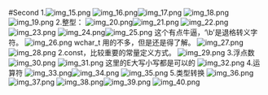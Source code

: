 #Second
1.![img_15.png](../img_15.png)
![img_16.png](../img_16.png)![img_17.png](../img_17.png)
![img_18.png](../img_18.png)![img_19.png](../img_19.png)
2.整型：
![img_20.png](../img_20.png)![img_21.png](../img_21.png)
![img_22.png](../img_22.png)![img_23.png](../img_23.png)
![img_24.png](../img_24.png)![img_25.png](../img_25.png)
这个有点牛逼，‘\b’是退格转义字符。
![img_26.png](../img_26.png)
wchar_t 用的不多，但是还是得了解。
![img_27.png](../img_27.png)
![img_28.png](../img_28.png)
2.const，比较重要的常量定义方式。
![img_29.png](../img_29.png)
3.浮点数
![img_30.png](../img_30.png)
![img_31.png](../img_31.png)
这里的E大写小写都是可以的
![img_32.png](../img_32.png)
4.运算符
![img_33.png](../img_33.png)![img_34.png](../img_34.png)
![img_35.png](../img_35.png)
5.类型转换
![img_36.png](../img_36.png)![img_37.png](../img_37.png)
![img_38.png](../img_38.png)![img_39.png](../img_39.png)
![img_40.png](../img_40.png)
